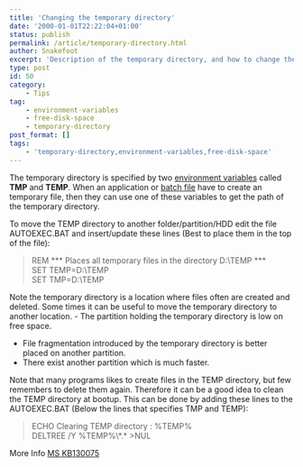 ```yaml
---
title: 'Changing the temporary directory'
date: '2000-01-01T22:22:04+01:00'
status: publish
permalink: /article/temporary-directory.html
author: Snakefoot
excerpt: 'Description of the temporary directory, and how to change the location using environment variables.'
type: post
id: 50
category:
    - Tips
tag:
    - environment-variables
    - free-disk-space
    - temporary-directory
post_format: []
tags:
    - 'temporary-directory,environment-variables,free-disk-space'
---
```

The temporary directory is specified by two [environment variables](/article/environment-variables.html) called **TMP** and **TEMP**. When an application or [batch file](/article/batch-file.html) have to create an temporary file, then they can use one of these variables to get the path of the temporary directory.  
  
 To move the TEMP directory to another folder/partition/HDD edit the file AUTOEXEC.BAT and insert/update these lines (Best to place them in the top of the file):

> REM \*\*\* Places all temporary files in the directory D:\\TEMP \*\*\*  
>  SET TEMP=D:\\TEMP  
>  SET TMP=D:\\TEMP

 Note the temporary directory is a location where files often are created and deleted. Some times it can be useful to move the temporary directory to another location. - The partition holding the temporary directory is low on free space.
- File fragmentation introduced by the temporary directory is better placed on another partition.
- There exist another partition which is much faster.
 
 Note that many programs likes to create files in the TEMP directory, but few remembers to delete them again. Therefore it can be a good idea to clean the TEMP directory at bootup. This can be done by adding these lines to the AUTOEXEC.BAT (Below the lines that specifies TMP and TEMP):
> ECHO Clearing TEMP directory : %TEMP%  
>  DELTREE /Y %TEMP%\\\*.\* &gt;NUL

 More Info [MS KB130075](http://support.microsoft.com/kb/130075 "TEMP Environment Variable Overwritten in Command Prompt [Q130075]")  